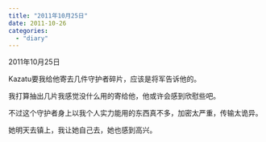 ```yaml
---
title: "2011年10月25日"
date: 2011-10-26
categories: 
  - "diary"
---
```


2011年10月25日

Kazatu要我给他寄去几件守护者碎片，应该是将军告诉他的。

我打算抽出几片我感觉没什么用的寄给他，他或许会感到欣慰些吧。

不过这个守护者身上以我个人实力能用的东西真不多，加密太严重，传输太诡异。

她明天去镇上，我让她自己去，她也感到高兴。
